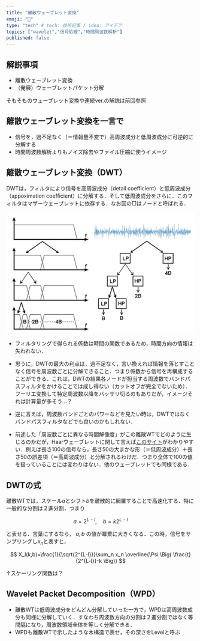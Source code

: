 ```yaml
---
title: "離散ウェーブレット変換"
emoji: "🌊"
type: "tech" # tech: 技術記事 / idea: アイデア
topics: ["wavelet","信号処理","時間周波数解析"]
published: false
---
```


## 解説事項
- 離散ウェーブレット変換
- （発展）ウェーブレットパケット分解

そもそものウェーブレット変換や連続ver.の解説は前回参照

## 離散ウェーブレット変換を一言で
- 信号を，過不足なく（＝情報量不変で）高周波成分と低周波成分に可逆的に分解する
- 時間周波数解析よりもノイズ除去やファイル圧縮に使うイメージ


## 離散ウェーブレット変換（DWT）


DWTは，フィルタにより信号を高周波成分（detail coefficient）と低周波成分（appoximation coefficient）に分解する．そして低周波成分をさらに．このフィルタはマザーウェーブレットに依存する．なお図の□はノードと呼ばれる．

![](/images/wavelet-abstract/dwt.png)

- フィルタリングで得られる係数は時間の関数であるため，時間方向の情報は失われない．

    
- 思うに，DWTの最大の利点は，過不足なく，言い換えれば情報を落とすことなく信号を周波数ごとに分解できること．つまり係数から信号を再構成することができる．これは，DWTの結果各ノードが担当する周波数でバンドパスフィルタをかけることでは成し得ない（カットオフが完全でないため）．フーリエ変換して特定周波数以降をバッサリ切るのもありだが，イメージそれは計算量が多そう…？
- 逆に言えば，周波数バンドごとのパワーなどを見たい時は，DWTではなくバンドパスフィルタなどでも良いのかもしれない．
- 前述した「周波数ごとに異なる時間解像度」がこの離散WTでどのように生じるのかだが，Haarウェーブレットに関して言えば[このサイト](https://qiita.com/kaityo256/items/70dc20658ef98d229de9)がわかりやすい．例えば長さ100の信号なら，長さ50の大まかな形（＝低周波成分）＋長さ50の誤差項（＝高周波成分）と分解されるわけだ．つまり全体で100の値を扱っていることには変わりはない．他のウェーブレットでも同様である．

## DWTの式
離散WTでは，スケール$a$とシフト$b$を離散的に網羅することで高速化する．特に一般的な分割は２進分割，つまり
    
$$
a=2^{L-l},\quad b=k2^{L-l}
$$

と表せる．言葉にするなら， $a,b$  の値が冪乗に大きくなる．この時，信号をサンプリングし$x_n$と表すと，

$$
X_l(k,b)=\frac{1}{\sqrt{2^{L-l}}}\sum_n x_n \overline{\Psi \Big( \frac{t}{2^{L-l}}-k \Big)}
$$

↑スケーリング関数は？


## Wavelet Packet Decomposition（WPD）

- 離散WTは低周波成分をどんどん分解していった一方で，WPDは高周波数成分も同様に分解していく．すなわち周波数方向の分割は２進分割ではなく等間隔になり，周波数領域全体を等しく分解できる．
- WPDも離散WTで示したような木構造で表せ，その深さをLevelと呼ぶ
